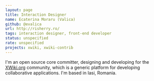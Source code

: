 ```yaml
---
layout: page
title: Interaction Designer
name: Ecaterina Moraru (Valica)
github: @evalica
url: http://risherry.ro/
tags: interaction designer, front-end developer
status: unspecified
rate: unspecified
projects: xwiki, xwiki-contrib
---
```


I'm an open source core committer, designing and developing for the [XWiki.org](http://www.xwiki.org) community, which is a generic platform for developing collaborative applications. I'm based in Iasi, Romania.
